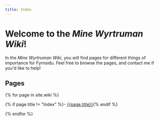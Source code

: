 ```yaml
---
title: Index
---
```


# Welcome to the *Mine Wyrtruman Wiki*!

In the *Mine Wyrtruman Wiki*, you will find pages for different things of importance for Fyrnsidu. Feel free to browse the pages, and contact me if you'd like to help!

## Pages
<div markdown=1 style="columns:auto">

{% for page in site.wiki %}

{% if page.title != "Index" %}- [{{page.title}}]({{page.url}}){% endif %}

{% endfor %}

</div>
